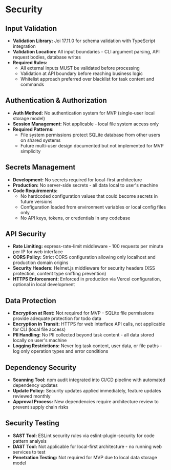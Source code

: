 # Security

## Input Validation
- **Validation Library:** Joi 17.11.0 for schema validation with TypeScript integration
- **Validation Location:** All input boundaries - CLI argument parsing, API request bodies, database writes
- **Required Rules:**
  - All external inputs MUST be validated before processing
  - Validation at API boundary before reaching business logic
  - Whitelist approach preferred over blacklist for task content and commands

## Authentication & Authorization
- **Auth Method:** No authentication system for MVP (single-user local storage model)
- **Session Management:** Not applicable - local file system access only
- **Required Patterns:**
  - File system permissions protect SQLite database from other users on shared systems
  - Future multi-user design documented but not implemented for MVP simplicity

## Secrets Management
- **Development:** No secrets required for local-first architecture
- **Production:** No server-side secrets - all data local to user's machine
- **Code Requirements:**
  - No hardcoded configuration values that could become secrets in future versions
  - Configuration loaded from environment variables or local config files only
  - No API keys, tokens, or credentials in any codebase

## API Security
- **Rate Limiting:** express-rate-limit middleware - 100 requests per minute per IP for web interface
- **CORS Policy:** Strict CORS configuration allowing only localhost and production domain origins
- **Security Headers:** Helmet.js middleware for security headers (XSS protection, content type sniffing prevention)
- **HTTPS Enforcement:** Enforced in production via Vercel configuration, optional in local development

## Data Protection
- **Encryption at Rest:** Not required for MVP - SQLite file permissions provide adequate protection for todo data
- **Encryption in Transit:** HTTPS for web interface API calls, not applicable for CLI (local file access)
- **PII Handling:** No PII collected beyond task content - all data stored locally on user's machine
- **Logging Restrictions:** Never log task content, user data, or file paths - log only operation types and error conditions

## Dependency Security
- **Scanning Tool:** npm audit integrated into CI/CD pipeline with automated dependency updates
- **Update Policy:** Security updates applied immediately, feature updates reviewed monthly
- **Approval Process:** New dependencies require architecture review to prevent supply chain risks

## Security Testing
- **SAST Tool:** ESLint security rules via eslint-plugin-security for code pattern analysis
- **DAST Tool:** Not applicable for local-first architecture - no running web services to test
- **Penetration Testing:** Not required for MVP due to local data storage model
